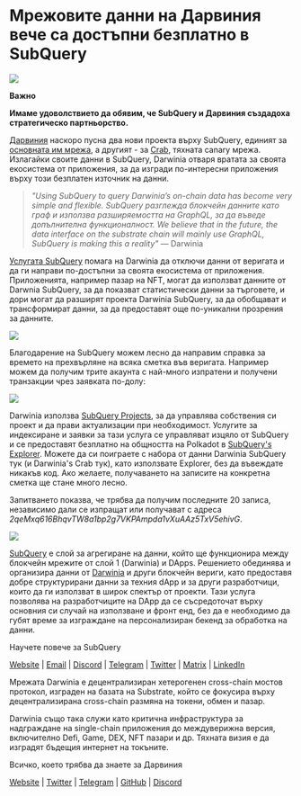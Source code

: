 # Мрежовите данни на Дарвиния вече са достъпни безплатно в SubQuery

![](https://miro.medium.com/max/1400/0*7_sagAfI_wTKePuH)

**Важно**

**Имаме удоволствието да обявим, че SubQuery и Дарвиния създадоха стратегическо партньорство.**

[Дарвиния](https://darwinia.network/) наскоро пусна два нови проекта върху SubQuery, единият за [основната им мрежа](https://explorer.subquery.network/subquery/darwinia-network/darwinia), а другият - за [Crab](https://explorer.subquery.network/subquery/darwinia-network/crab), тяхната canary мрежа. Излагайки своите данни в SubQuery, Darwinia отваря вратата за своята екосистема от приложения, за да изгради по-интересни приложения върху този безплатен източник на данни.

> _"Using SubQuery to query Darwinia’s on-chain data has become very simple and flexible. SubQuery разглежда блокчейн данните като граф и използва разширяемостта на GraphQL, за да въведе допълнителна функционалност. We believe that in the future, the data interface on the substrate chain will mainly use GraphQL, SubQuery is making this a reality"_ — Darwinia

[Услугата SubQuery](https://subquery.network/) помага на Darwinia да отключи данни от веригата и да ги направи по-достъпни за своята екосистема от приложения. Приложенията, например пазар на NFT, могат да използват данните от Darwnia SubQuery, за да показват статистически данни за търговете, и дори могат да разширят проекта Darwinia SubQuery, за да обобщават и трансформират данни, за да предоставят още по-уникални прозрения за данните.

![](https://miro.medium.com/max/1400/0*n2sGrQWOkIFXxMnq)

Благодарение на SubQuery можем лесно да направим справка за времето на прехвърляне на всяка сметка във веригата. Например можем да получим трите акаунта с най-много изпратени и получени транзакции чрез заявката по-долу:

![](https://miro.medium.com/max/1400/0*gfS6ksjUL9fR9XA7)

Darwinia използва [SubQuery Projects](https://project.subquery.network/), за да управлява собствения си проект и да прави актуализации при необходимост. Услугите за индексиране и заявки за тази услуга се управляват изцяло от SubQuery и се предоставят безплатно на общността на Polkadot в [SubQuery's Explorer](https://explorer.subquery.network/). Можете да си поиграете с набора от данни Darwinia SubQuery тук (и Darwinia's Crab тук), като използвате Explorer, без да въвеждате никакъв код. Ако желаете, получаването на записите на конкретна сметка ще стане много лесно.

Запитването показва, че трябва да получим последните 20 записа, независимо дали се изпращат или получават с адреса _2qeMxq616BhqvTW8a1bp2g7VKPAmpda1vXuAAz5TxV5ehivG_.

![](https://miro.medium.com/max/1400/0*z-9giNk4RnhxliYy)

[SubQuery](https://subquery.network/) е слой за агрегиране на данни, който ще функционира между блокчейн мрежите от слой 1 (Darwinia) и DApps. Решението обединява и организира данни от [Darwinia](https://darwinia.network/) и други блокчейн вериги, като предоставя добре структурирани данни за техния dApp и за други разработчици, които да ги използват в широк спектър от проекти. Тази услуга позволява на разработчиците на DApp да се съсредоточат върху основния си случай на използване и фронт енд, без да е необходимо да губят време за изграждане на персонализиран бекенд за обработка на данни.

Научете повече за SubQuery

[Website](https://subquery.network/) | [Email](mailto:hello@subquery.network) | [Discord](https://discord.com/invite/78zg8aBSMG) | [Telegram](https://t.me/subquerynetwork) | [Twitter](https://twitter.com/subquerynetwork) | [Matrix](https://matrix.to/#/#subquery:matrix.org) | [LinkedIn](https://www.linkedin.com/company/subquery)

Мрежата Darwinia е децентрализиран хетерогенен cross-chain мостов протокол, изграден на базата на Substrate, който се фокусира върху децентрализирана cross-chain размяна на токени, обмен и пазар.

Darwinia също така служи като критична инфраструктура за надграждане на single-chain приложения до междуверижна версия, включително Defi, Game, DEX, NFT пазари и др. Тяхната визия е да изградят бъдещия интернет на токъните.

Всичко, което трябва да знаете за Дарвиния

[Website](https://darwinia.network/) | [Twitter](https://twitter.com/DarwiniaNetwork) | [ Telegram](https://t.me/DarwiniaNetwork) | [GitHub](https://github.com/darwinia-network) | [Discord](https://discord.gg/KMZVeyM)
